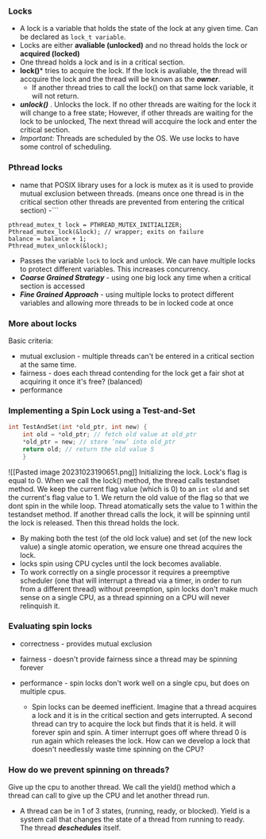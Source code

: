 
### Locks
- A lock is a variable that holds the state of the lock at any given time. Can be declared as `lock_t variable`.
- Locks are either ****avaliable (unlocked)**** and no thread holds the lock or ****acquired (locked)****
- One thread holds a lock and is in a critical section. 
- **lock()*** tries to acquire the lock. If the lock is avaliable, the thread will accquire the lock and the thread will be known as the ***owner***. 
	- If another thread tries to call the lock() on that same lock variable, it will not return. 
- ***unlock()*** . Unlocks the lock. If no other threads are waiting for the lock it will change to a free state; However, if other threads are waiting for the lock to be unlocked, The next thread will accquire the lock and enter the critical section. 
- *Important*: Threads are scheduled by the OS. We use locks to have some control of scheduling. 

### Pthread locks
- name that POSIX library uses for a lock is mutex as it is used to provide mutual exclusion between threads. (means once one thread is in the critical section other threads are prevented from entering the critical section)
-```
```
pthread_mutex_t lock = PTHREAD_MUTEX_INITIALIZER; 
Pthread_mutex_lock(&lock); // wrapper; exits on failure 
balance = balance + 1; 
Pthread_mutex_unlock(&lock);
```
- Passes the variable `lock` to lock and unlock. We can have multiple locks to protect different variables. This increases concurrency. 
- ***Coarse Grained Strategy*** - using one big lock any time when a critical section is accessed
- ***Fine Grained Approach*** - using multiple locks to protect different variables and allowing more threads to be in locked code at once

### More about locks
Basic criteria:
- mutual exclusion - multiple threads can't be entered in a critical section at the same time.
- fairness - does each thread contending for the lock get a fair shot at acquiring it once it's free? (balanced)
- performance

### Implementing a Spin Lock using a Test-and-Set
```C
int TestAndSet(int *old_ptr, int new) { 
	int old = *old_ptr; // fetch old value at old_ptr
	*old_ptr = new; // store ’new’ into old_ptr 
	return old; // return the old value 5 
	}

```
![[Pasted image 20231023190651.png]]
Initializing the lock. Lock's flag is equal to 0. When we call the lock() method, the thread calls testandset method. We keep the current flag value (which is 0) to an `int old` and set the current's flag value to 1. We return the old value of the flag so that we dont spin in the while loop. Thread atomatically sets the value to 1 within the testandset method. 
If another thread calls the lock, it will be spinning until the lock is released. Then this thread holds the lock. 
- By making both the test (of the old lock value) and set (of the new lock value) a single atomic operation, we ensure one thread acquires the lock.
- locks spin using CPU cycles until the lock becomes avaliable. 
- To work correctly on a single processor it requires a preemptive scheduler (one that will interrupt a thread via a timer, in order to run from a different thread) without preemption, spin locks don't make much sense on a single CPU, as a thread spinning on a CPU will never relinquish it. 

### Evaluating spin locks
- correctness - provides mutual exclusion
- fairness - doesn't provide fairness since a thread may be spinning forever
- performance - spin locks don't work well on a single cpu, but does on multiple cpus. 


	- Spin locks can be deemed inefficient. Imagine that a thread acquires a lock and it is in the critical section and gets interrupted. A second thread can try to acquire the lock but finds that it is held. it will forever spin and spin. A timer interrupt goes off where thread 0 is run again which releases the lock. How can we develop a lock that doesn't needlessly waste time spinning on the CPU?

### How do we prevent spinning on threads?
Give up the cpu to another thread. We call the yield() method which a thread can call to give up the CPU and let another thread run. 
- A thread can be in 1 of 3 states, (running, ready, or blocked). Yield is a system call that changes the state of a thread from running to ready. The thread ***deschedules*** itself. 

